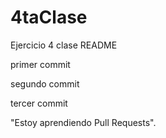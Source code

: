 # 4taClase
Ejercicio 4 clase README

primer commit

segundo commit

tercer commit

"Estoy aprendiendo Pull Requests".